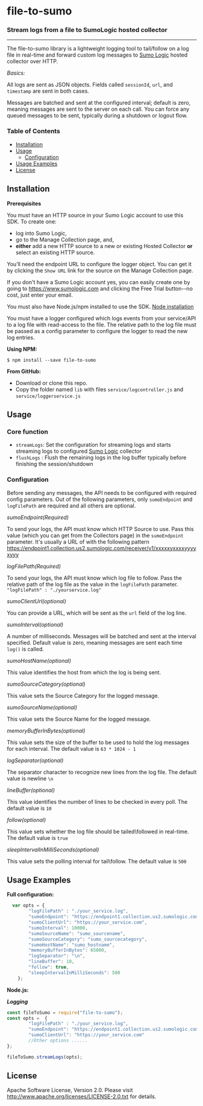 # file-to-sumo
### Stream logs from a file to SumoLogic hosted collector
------

The file-to-sumo library is a lightweight logging tool to tail/follow on a log file in real-time and forward custom log messages to [Sumo Logic](http://www.sumologic.com) hosted collector over HTTP. 

*Basics:*

All logs are sent as JSON objects. Fields called `sessionId`, `url`, and `timestamp` are sent in both cases.

Messages are batched and sent at the configured interval; default is zero, meaning messages are sent to the server on each call. You can force any queued messages to be sent, typically during a shutdown or logout flow.

### Table of Contents
* [Installation](#installation)
* [Usage](#usage)
    * [Configuration](#configuration)  
* [Usage Examples](#usage-examples)
* [License](#license)

## Installation

**Prerequisites**

You must have an HTTP source in your Sumo Logic account to use this SDK. To create one:
* log into Sumo Logic,
* go to the Manage Collection page, and,
* **either** add a new HTTP source to a new or existing Hosted Collector **or** select an existing HTTP source.

You’ll need the endpoint URL to configure the logger object. You can get it by clicking the `Show URL` link for the source on the Manage Collection page.

If you don't have a Sumo Logic account yes, you can easily create one by going to https://www.sumologic.com and clicking the Free Trial button--no cost, just enter your email.

You must also have Node.js/npm installed to use the SDK. [Node installation](https://docs.npmjs.com/getting-started/installing-node)

You must have a logger configured which logs events from your service/API to a log file with read-access to the file. The relative path to the log file must be passed as a config parameter to configure the logger to read the new log entries.

**Using NPM:**
```
$ npm install --save file-to-sumo
```

**From GitHub:**
* Download or clone this repo.
* Copy the folder named `lib` with files `service/logcontroller.js` and `service/loggerservice.js`   

## Usage

### Core function

* `streamLogs`: Set the configuration for streaming logs and starts streaming logs to configured [Sumo Logic](http://www.sumologic.com) collector
* `flushLogs` : Flush the remaining logs in the log buffer typically before finishing the session/shutdown

### Configuration

Before sending any messages, the API needs to be configured with required config parameters. Out of the following parameters, only `sumoEndpoint` and `logFilePath` are required and all others are optional.

*sumoEndpoint(Required)*

To send your logs, the API must know which HTTP Source to use. Pass this value (which you can get from the Collectors page) in the `sumoEndpoint` parameter. It's usually a URL of with the following pattern <https://endpoint1.collection.us2.sumologic.com/receiver/v1/xxxxxyxxxxyyyyxyyy>


*logFilePath(Required)*

To send your logs, the API must know which log file to follow. Pass the relative path of the log file as the value in the `logFilePath` parameter.
`"logFilePath" : "./yourservice.log"`

*sumoClientUrl(optional)*

You can provide a URL, which will be sent as the `url` field of the log line. 


*sumoInterval(optional)*

A number of milliseconds. Messages will be batched and sent at the interval specified. Default value is zero, meaning messages are sent each time `log()` is called.

*sumoHostName(optional)*

This value identifies the host from which the log is being sent.

*sumoSourceCategory(optional)*

This value sets the Source Category for the logged message.

*sumoSourceName(optional)*

This value sets the Source Name for the logged message.

*memoryBufferInBytes(optional)*

This value sets the size of the buffer to be used to hold the log messages for each interval. The default value is `63 * 1024 - 1`

*logSeparator(optional)*

The separator character to recognize new lines from the log file. The default value is newline `\n `

*lineBuffer(optional)*

This value identifies the number of lines to be checked in every poll. The default value is `10`

*follow(optional)*

This value sets whether the log file should be tailed\followed in real-time. The default value is `true`

*sleepIntervalInMilliSeconds(optional)*

This value sets the polling interval for tail\follow. The default value is `500`

## Usage Examples

**Full configuration:**

```javascript
  var opts = {
        "logFilePath" : "./your_service.log",
        "sumoEndpoint": "https://endpoint1.collection.us2.sumologic.com/receiver/v1/your_sumo_endpoint",
        "sumoClientUrl": "https://your_service.com",
        "sumoInterval": 10000,  
        "sumoSourceName": "sumo_sourcename",
        "sumoSourceCategory": "sumo_sourcecategory",
        "sumoHostName": "sumo_hostname",
        "memoryBufferInBytes": 65000,
        "logSeparator": "\n",
        "lineBuffer": 10,
        "follow": true,
        "sleepIntervalInMilliSeconds": 500
    };
```

**Node.js:**

***Logging***
```javascript
const fileToSumo = require("file-to-sumo");
const opts =  {
        "logFilePath" : "./your_service.log",
        "sumoEndpoint": "https://endpoint1.collection.us2.sumologic.com/receiver/v1/your_sumo_endpoint",
        "sumoClientUrl": "https://your_service.com"
        //Other options ......
};

fileToSumo.streamLogs(opts);

```

## License
Apache Software License, Version 2.0. Please visit <http://www.apache.org/licenses/LICENSE-2.0.txt> for details.